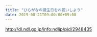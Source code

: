 ```yaml
---
title: "ひらがなの誕生日をお祝いしよう"
date: 2019-08-21T09:00:00+09:00
---
```



<http://dl.ndl.go.jp/info:ndljp/pid/2948435>

